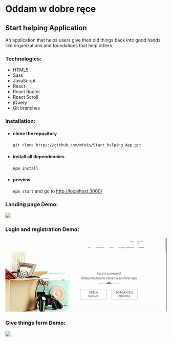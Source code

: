 # Oddam w dobre ręce

## Start helping Application

An application that helps users give their old things back into good hands like organizations and foundations that help others.

### Technologies:

- HTML5
- Sass
- JavaScript
- React
- React Router
- React Scroll
- jQuery
- Git branches

### Installation:

- #### clone the repository
  `git clone https://github.com/mfuks/Start_helping_App.git`
- #### install all dependencies
  `npm install`
- #### preview
  `npm start` and go to [http://localhost:3000/](http://localhost:3000/)

### Landing page Demo:

![](public/demo/landingpage-demo.gif)

### Login and registration Demo:

![](public/demo/login-registration-demo.gif)

### Give things form Demo:

![](public/demo/give-things-form-demo.gif)